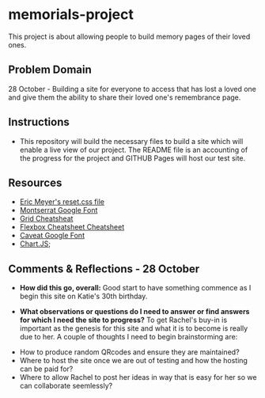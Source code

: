 # memorials-project
This project is about allowing people to build memory pages of their loved ones.

## Problem Domain

28 October - Building a site for everyone to access that has lost a loved one and give them the ability to share their loved one's remembrance page.

## Instructions

* This repository will build the necessary files to build a site which will enable a live view of our project.  The README file is an accounting of the progress for the project and GITHUB Pages will host our test site.

## Resources

* [Eric Meyer's reset.css file](https://meyerweb.com/eric/tools/css/reset/)
* [Montserrat Google Font](https://fonts.google.com/?query=Montserrat)
* [Grid Cheatsheat](https://grid.malven.co/)
* [Flexbox Cheatsheet Cheatsheet](https://jonitrythall.com/content/flexboxsheet.pdf)
* [Caveat Google Font](https://fonts.google.com/?query=Caveat)
* [Chart.JS](https://www.chartjs.org/);

## Comments & Reflections  - 28 October

* **How did this go, overall:** 
Good start to have something commence as I begin this site on Katie's 30th birthday. 

* **What observations or questions do I need to answer or find answers for which I need the site to progress?**
 To get Rachel's buy-in is important as the genesis for this site and what it is to become is really due to her.  A couple of thoughts I need to begin brainstorming are:
 
 - How to produce random QRcodes and ensure they are maintained?
 - Where to host the site once we are out of testing and how the hosting can be paid for?
 - Where to allow Rachel to post her ideas in way that is easy for her so we can collaborate seemlessly?
